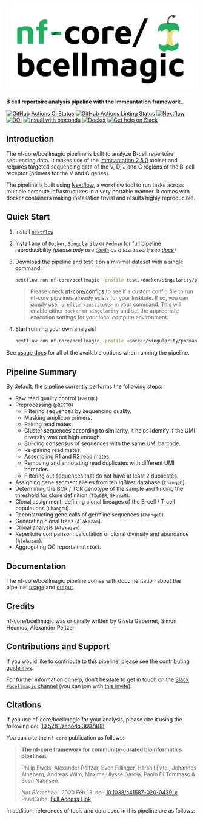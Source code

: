 # ![nf-core/bcellmagic](docs/images/nf-core-bcellmagic_logo.png)

**B cell repertoire analysis pipeline with the Immcantation framework.**.

[![GitHub Actions CI Status](https://github.com/nf-core/bcellmagic/workflows/nf-core%20CI/badge.svg)](https://github.com/nf-core/bcellmagic/actions)
[![GitHub Actions Linting Status](https://github.com/nf-core/bcellmagic/workflows/nf-core%20linting/badge.svg)](https://github.com/nf-core/bcellmagic/actions)
[![Nextflow](https://img.shields.io/badge/nextflow-%E2%89%A520.04.0-brightgreen.svg)](https://www.nextflow.io/)
[![DOI](https://zenodo.org/badge/DOI/10.5281/zenodo.3607408.svg)](https://doi.org/10.5281/zenodo.3607408)
[![install with bioconda](https://img.shields.io/badge/install%20with-bioconda-brightgreen.svg)](https://bioconda.github.io/)
[![Docker](https://img.shields.io/docker/automated/nfcore/bcellmagic.svg)](https://hub.docker.com/r/nfcore/bcellmagic)
[![Get help on Slack](http://img.shields.io/badge/slack-nf--core%20%23bcellmagic-4A154B?logo=slack)](https://nfcore.slack.com/channels/bcellmagic)

## Introduction

The nf-core/bcellmagic pipeline is built to analyze B-cell repertoire sequencing data. It makes use of the [Immcantation 2.5.0](https://immcantation.readthedocs.io/en/version-2.5.0/) toolset and requires targeted sequencing data of the V, D, J and C regions of the B-cell receptor (primers for the V and C genes).

The pipeline is built using [Nextflow](https://www.nextflow.io), a workflow tool to run tasks across multiple compute infrastructures in a very portable manner. It comes with docker containers making installation trivial and results highly reproducible.

## Quick Start

1. Install [`nextflow`](https://nf-co.re/usage/installation)

2. Install any of [`Docker`](https://docs.docker.com/engine/installation/), [`Singularity`](https://www.sylabs.io/guides/3.0/user-guide/) or [`Podman`](https://podman.io/) for full pipeline reproducibility _(please only use [`Conda`](https://conda.io/miniconda.html) as a last resort; see [docs](https://nf-co.re/usage/configuration#basic-configuration-profiles))_

3. Download the pipeline and test it on a minimal dataset with a single command:

    ```bash
    nextflow run nf-core/bcellmagic -profile test,<docker/singularity/podman/conda/institute>
    ```

    > Please check [nf-core/configs](https://github.com/nf-core/configs#documentation) to see if a custom config file to run nf-core pipelines already exists for your Institute. If so, you can simply use `-profile <institute>` in your command. This will enable either `docker` or `singularity` and set the appropriate execution settings for your local compute environment.

4. Start running your own analysis!

    ```bash
    nextflow run nf-core/bcellmagic -profile <docker/singularity/podman/conda/institute> --input "metasheet_test.tsv" --cprimers "CPrimers.fasta" --vprimers "VPrimers.fasta"
    ```

See [usage docs](https://nf-co.re/bcellmagic/usage) for all of the available options when running the pipeline.

## Pipeline Summary

By default, the pipeline currently performs the following steps:

* Raw read quality control (`FastQC`)
* Preprocessing (`pRESTO`)
  * Filtering sequences by sequencing quality.
  * Masking amplicon primers.
  * Pairing read mates.
  * Cluster sequences according to similarity, it helps identify if the UMI diversity was not high enough.
  * Building consensus of sequences with the same UMI barcode.
  * Re-pairing read mates.
  * Assembling R1 and R2 read mates.
  * Removing and annotating read duplicates with different UMI barcodes.
  * Filtering out sequences that do not have at least 2 duplicates.
* Assigning gene segment alleles from teh IgBlast database (`ChangeO`).
* Determining the BCR / TCR genotype of the sample and finding the threshold for clone definition (`TIgGER`, `SHazaM`).
* Clonal assignment: defining clonal lineages of the B-cell / T-cell populations (`ChangeO`).
* Reconstructing gene calls of germline sequences (`ChangeO`).
* Generating clonal trees (`Alakazam`).
* Clonal analysis (`Alakazam`).
* Repertoire comparison: calculation of clonal diversity and abundance (`Alakazam`).
* Aggregating QC reports (`MultiQC`).

## Documentation

The nf-core/bcellmagic pipeline comes with documentation about the pipeline: [usage](https://nf-co.re/bcellmagic/usage) and [output](https://nf-co.re/bcellmagic/output).

## Credits

nf-core/bcellmagic was originally written by Gisela Gabernet, Simon Heumos, Alexander Peltzer.

<!-- We thank the following people for their extensive assistance in the development
of this pipeline: -->

<!-- TODO nf-core: If applicable, make list of people who have also contributed -->

## Contributions and Support

If you would like to contribute to this pipeline, please see the [contributing guidelines](.github/CONTRIBUTING.md).

For further information or help, don't hesitate to get in touch on the [Slack `#bcellmagic` channel](https://nfcore.slack.com/channels/bcellmagic) (you can join with [this invite](https://nf-co.re/join/slack)).

## Citations

If you use  nf-core/bcellmagic for your analysis, please cite it using the following doi: [10.5281/zenodo.3607408](https://doi.org/10.5281/zenodo.3607408)

You can cite the `nf-core` publication as follows:

> **The nf-core framework for community-curated bioinformatics pipelines.**
>
> Philip Ewels, Alexander Peltzer, Sven Fillinger, Harshil Patel, Johannes Alneberg, Andreas Wilm, Maxime Ulysse Garcia, Paolo Di Tommaso & Sven Nahnsen.
>
> _Nat Biotechnol._ 2020 Feb 13. doi: [10.1038/s41587-020-0439-x](https://dx.doi.org/10.1038/s41587-020-0439-x).
> ReadCube: [Full Access Link](https://rdcu.be/b1GjZ)

In addition, references of tools and data used in this pipeline are as follows:

<!-- TODO nf-core: Add bibliography of tools and data used in your pipeline -->
